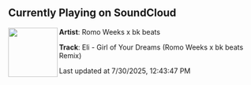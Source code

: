 ## Currently Playing on SoundCloud

[<img align="left" width="100" src="https://i1.sndcdn.com/artworks-Kz3Kkgb7NmX0OQrx-otes4g-t500x500.png">](https://soundcloud.com/bkbeats/girlofyourdreamss)

**Artist**: Romo Weeks x bk beats 

**Track**: Eli - Girl of Your Dreams (Romo Weeks x bk beats Remix)

Last updated at 7/30/2025, 12:43:47 PM
